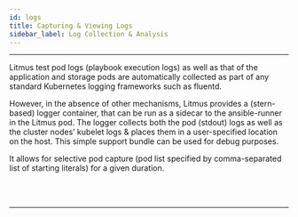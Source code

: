 ```yaml
---
id: logs 
title: Capturing & Viewing Logs  
sidebar_label: Log Collection & Analysis
---
```

------

Litmus test pod logs (playbook execution logs) as well as that of the application and 
storage pods are automatically collected as part of any standard Kubernetes logging 
frameworks such as fluentd. 

However, in the absence of other mechanisms, Litmus provides a (stern-based) logger 
container, that can be run as a sidecar to the ansible-runner in the Litmus pod. 
The logger collects both the pod (stdout) logs as well as the cluster nodes’ kubelet logs 
& places them in a user-specified location on the host. This simple support bundle
can be used for debug purposes. 

It allows for selective pod capture (pod list specified by comma-separated list of 
starting literals) for a given duration.



<br>

<br>

<hr>

<br>

<br>
